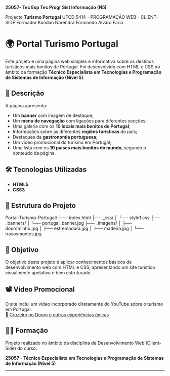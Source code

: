**25057- Tec Esp Tec Progr Sist Informação (N5)**

Projecto **Turismo Portugal**
UFCD 5414 - PROGRAMAÇÃO WEB - CLIENT-SIDE
Formador Kundan Narendra
Formando Alvaro Faria

# 🌍 Portal Turismo Portugal

Este projeto é uma página web simples e informativa sobre os destinos turísticos mais bonitos de Portugal. Foi desenvolvido com HTML e CSS no âmbito da formação **Técnico Especialista em Tecnologias e Programação de Sistemas de Informação (Nível 5)**.

## 📌 Descrição

A página apresenta:

- Um **banner** com imagem de destaque;
- Um **menu de navegação** com ligações para diferentes secções;
- Uma galeria com os **10 locais mais bonitos de Portugal**;
- Informações sobre as diferentes **regiões turísticas** do país;
- Destaques da **gastronomia portuguesa**;
- Um vídeo promocional do turismo em Portugal;
- Uma lista com os **10 países mais bonitos do mundo**, segundo o conteúdo da página.

## 🛠 Tecnologias Utilizadas

- **HTML5**
- **CSS3**

## 📁 Estrutura do Projeto

Portal-Turismo-Portugal/
├── index.html
├── _css/
│ └── style1.css
├── _banners/
│ └── portugal_banner.jpg
├── _imagens/
│ ├── dourominho.jpg
│ ├── estremadura.jpg
│ ├── madeira.jpg
│ └── trasosmontes.jpg


## 🎯 Objetivo

O objetivo deste projeto é aplicar conhecimentos básicos de desenvolvimento web com HTML e CSS, apresentando um site turístico visualmente apelativo e bem estruturado.

## 📽 Vídeo Promocional

O site inclui um vídeo incorporado diretamente do YouTube sobre o turismo em Portugal:  
🔗 [Cruzeiro no Douro e outras experiências únicas](https://www.youtube.com/embed/O1dgtYkfQZU)

## 👨‍🎓 Formação

Projeto realizado no âmbito da disciplina de Desenvolvimento Web (Client-Side) do curso:

**25057 - Técnico Especialista em Tecnologias e Programação de Sistemas de Informação (Nível 5)**

---



